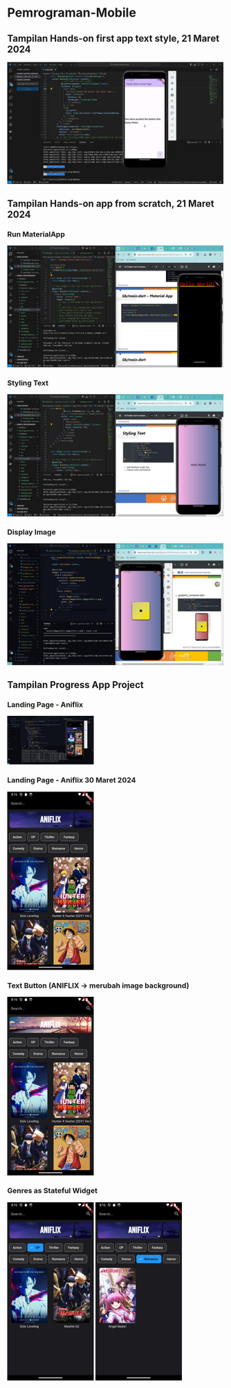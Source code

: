 # Pemrograman-Mobile

## Tampilan Hands-on first app text style, 21 Maret 2024
<img src="handson/first_app/images/tampilan-handson01.jpg" alt="hands-on1" style="width: 500px;">

## Tampilan Hands-on app from scratch, 21 Maret 2024
### Run MaterialApp
<img src="handson2/app_from_scratch/assets/images/image-trial/run-MaterialApp.jpg" alt="hands-on2" style="width: 500px;">

### Styling Text
<img src="handson2/app_from_scratch/assets/images/image-trial/styling-text.jpg" alt="styling text" style="width: 500px;">

### Display Image
<img src="handson2/app_from_scratch/assets/images/image-trial/display-image.jpg" alt="display image" style="width: 500px;">

## Tampilan Progress App Project
### Landing Page - Aniflix
<img src="project/aniflix_app/image.png" alt="landing page" style="width: 200px;">

### Landing Page - Aniflix 30 Maret 2024
<img src="project/aniflix_app/assets/images/homepage.png" alt="homepage" style="width: 200px;">

### Text Button (ANIFLIX -> merubah image background)
<img src="project/aniflix_app/assets/images/textbutton.png" alt="text button" style="width: 200px;">

### Genres as Stateful Widget
<img src="project/aniflix_app/assets/images/stateful_widget1.png" alt="genres" style="width: 200px;">

<img src="project/aniflix_app/assets/images/stateful_widget2.png" alt="genres" style="width: 200px;">
